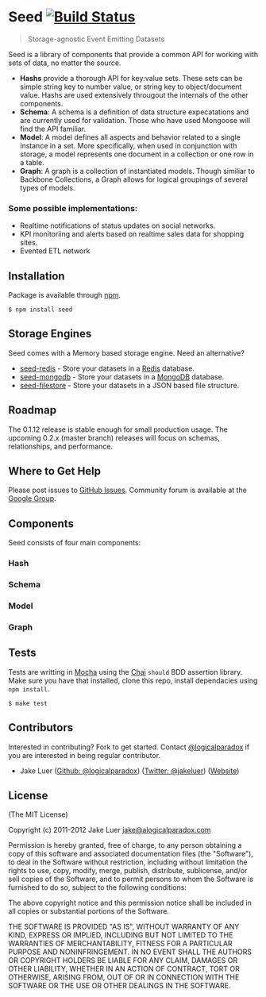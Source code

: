 # Seed [![Build Status](https://secure.travis-ci.org/qualiancy/seed.png)](http://travis-ci.org/qualiancy/seed)

> Storage-agnostic Event Emitting Datasets

Seed is a library of components that provide a common API for working with sets of data, no matter the source.

* **Hashs** provide a thorough API for key:value sets. These sets can be simple string key to number value, or 
string key to object/document value. Hashs are used extensively througout the internals of the other components.
* **Schema**: A schema is a definition of data structure expecatations and are currently used for validation. Those
who have used Mongoose will find the API familiar.
* **Model**: A model defines all aspects and behavior related to a single instance in a set. More specifically, 
when used in conjunction with storage, a model represents one document in a collection or one row in a table. 
* **Graph**: A graph is a collection of instantiated models. Though similiar to Backbone Collections, a Graph
allows for logical groupings of several types of models.

### Some possible implementations:

* Realtime notifications of status updates on social networks.
* KPI monitoriing and alerts based on realtime sales data for shopping sites.
* Evented ETL network

## Installation

Package is available through [npm](http://npmjs.org).

    $ npm install seed

## Storage Engines

Seed comes with a Memory based storage engine. Need an alternative?

* [seed-redis](http://github.com/qualiancy/seed-redis) - Store your datasets in a [Redis](http://redis.io) database.
* [seed-mongodb](https://github.com/qualiancy/seed-mongodb) - Store your datasets in a [MongoDB](http://www.mongodb.org/) database.
* [seed-filestore](http://github.com/qualiancy/seed-filestore) - Store your datasets in a JSON based file structure.

## Roadmap

The 0.1.12 release is stable enough for small production usage. The upcoming 0.2.x (master branch) 
releases will focus on schemas, relationships, and performance.

## Where to Get Help

Please post issues to [GitHub Issues](https://github.com/logicalparadox/seed/issues).
Community forum is available at the [Google Group](https://groups.google.com/group/seedjs-orm).

## Components

Seed consists of four main components:

### Hash

### Schema

### Model

### Graph

## Tests

Tests are writting in [Mocha](http://github.com/visionmedia/mocha) using the [Chai](http://chaijs.com)
`should` BDD assertion library. Make sure you have that installed, clone this repo, install dependacies using `npm install`.

    $ make test

## Contributors

Interested in contributing? Fork to get started. Contact [@logicalparadox](http://github.com/logicalparadox) if you are interested in being regular contributor.

* Jake Luer ([Github: @logicalparadox](http://github.com/logicalparadox)) ([Twitter: @jakeluer](http://twitter.com/jakeluer)) ([Website](http://alogicalparadox.com))

## License

(The MIT License)

Copyright (c) 2011-2012 Jake Luer <jake@alogicalparadox.com>

Permission is hereby granted, free of charge, to any person obtaining a copy
of this software and associated documentation files (the "Software"), to deal
in the Software without restriction, including without limitation the rights
to use, copy, modify, merge, publish, distribute, sublicense, and/or sell
copies of the Software, and to permit persons to whom the Software is
furnished to do so, subject to the following conditions:

The above copyright notice and this permission notice shall be included in
all copies or substantial portions of the Software.

THE SOFTWARE IS PROVIDED "AS IS", WITHOUT WARRANTY OF ANY KIND, EXPRESS OR
IMPLIED, INCLUDING BUT NOT LIMITED TO THE WARRANTIES OF MERCHANTABILITY,
FITNESS FOR A PARTICULAR PURPOSE AND NONINFRINGEMENT. IN NO EVENT SHALL THE
AUTHORS OR COPYRIGHT HOLDERS BE LIABLE FOR ANY CLAIM, DAMAGES OR OTHER
LIABILITY, WHETHER IN AN ACTION OF CONTRACT, TORT OR OTHERWISE, ARISING FROM,
OUT OF OR IN CONNECTION WITH THE SOFTWARE OR THE USE OR OTHER DEALINGS IN
THE SOFTWARE.
